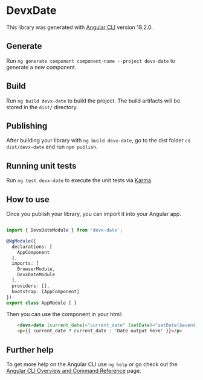 # DevxDate

This library was generated with [Angular CLI](https://github.com/angular/angular-cli) version 18.2.0.

## Generate

Run `ng generate component component-name --project devx-date` to generate a new component. 

## Build

Run `ng build devx-date` to build the project. The build artifacts will be stored in the `dist/` directory.

## Publishing

After building your library with `ng build devx-date`, go to the dist folder `cd dist/devx-date` and run `npm publish`.

## Running unit tests

Run `ng test devx-date` to execute the unit tests via [Karma](https://karma-runner.github.io).

## How to use
Once you publish your library, you can import it into your Angular app.

```typescript

import { DevxDateModule } from 'devx-date';

@NgModule({
  declarations: [
    AppComponent
  ],
  imports: [
    BrowserModule,
    DevxDateModule
  ],
  providers: [],
  bootstrap: [AppComponent]
})
export class AppModule { }
``` 

Then you can use the component in your html:
```html
    <devx-date [current_date]="current_date" (setDate)="setDate($event)"></devx-date>
    <p>{{ current_date ? current_date : 'Date output here' }}</p>
```


## Further help

To get more help on the Angular CLI use `ng help` or go check out the [Angular CLI Overview and Command Reference](https://angular.dev/tools/cli) page.
